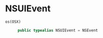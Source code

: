 # NSUIEvent

<dl>
<dt><code>os(OSX)</code></dt>
<dd>

``` swift
public typealias NSUIEvent = NSEvent
```

</dd>
</dl>
